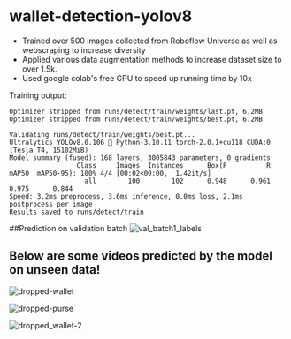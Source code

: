 # wallet-detection-yolov8

- Trained over 500 images collected from Roboflow Universe as well as webscraping to increase diversity
- Applied various data augmentation methods to increase dataset size to over 1.5k.
- Used google colab's free GPU to speed up running time by 10x


Training output:
```250 epochs completed in 2.870 hours.
Optimizer stripped from runs/detect/train/weights/last.pt, 6.2MB
Optimizer stripped from runs/detect/train/weights/best.pt, 6.2MB

Validating runs/detect/train/weights/best.pt...
Ultralytics YOLOv8.0.106 🚀 Python-3.10.11 torch-2.0.1+cu118 CUDA:0 (Tesla T4, 15102MiB)
Model summary (fused): 168 layers, 3005843 parameters, 0 gradients
                 Class     Images  Instances      Box(P          R      mAP50  mAP50-95): 100% 4/4 [00:02<00:00,  1.42it/s]
                   all        100        102      0.948      0.961      0.975      0.844
Speed: 3.2ms preprocess, 3.6ms inference, 0.0ms loss, 2.1ms postprocess per image
Results saved to runs/detect/train
```


##Prediction on validation batch
![val_batch1_labels](https://github.com/amaanirfan19/FallFinder/assets/52991990/5a3d9a93-0fff-482f-8088-836d40763b22)




## Below are some videos predicted by the model on unseen data!
![dropped-wallet](https://github.com/amaanirfan19/FallFinder/assets/52991990/03133e8e-0ca5-4201-ba46-a33343a1dafd)


![dropped-purse](https://github.com/amaanirfan19/FallFinder/assets/52991990/866e2b64-d2db-4372-a6e8-bae328f975da)


![dropped_wallet-2](https://github.com/amaanirfan19/FallFinder/assets/52991990/d587e789-3e4f-4662-8a08-68af2e987a1b)
